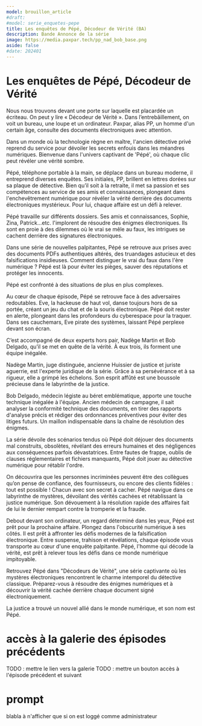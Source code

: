 ```yaml
---
model: brouillon_article
#draft:
#model: serie_enquetes-pepe
title: Les enquêtes de Pépé, Décodeur de Vérité (BA)
description: Bande Annonce de la série
image: https://media.paxpar.tech/pp_nad_bob_base.png
aside: false
#date: 202401
---
```


# Les enquêtes de Pépé, Décodeur de Vérité

Nous nous trouvons devant une porte sur laquelle est placardée un écriteau. On peut y lire « Décodeur de Vérité ». Dans l’entrebâillement, on voit un bureau, une loupe et un ordinateur. Paxpar, alias PP, un homme d'un certain âge, consulte des documents électroniques avec attention.

Dans un monde où la technologie règne en maître, l'ancien détective privé reprend du service pour dévoiler les secrets enfouis dans les méandres numériques. Bienvenue dans l'univers captivant de 'Pépé', où chaque clic peut révéler une vérité sombre.

Pépé, téléphone portable à la main, se déplace dans un bureau moderne, il entreprend diverses enquêtes. Ses initiales, PP, brillent en lettres dorées sur sa plaque de détective. Bien qu’il soit à la retraite, il met sa passion et ses compétences au service de ses amis et connaissances, plongeant dans l'enchevêtrement numérique pour révéler la vérité derrière des documents électroniques mystérieux. Pour lui, chaque affaire est un défi à relever.

Pépé travaille sur différents dossiers. Ses amis et connaissances, Sophie, Zina, Patrick...etc. l'implorent de résoudre des énigmes électroniques. Ils sont en proie à des dilemmes où le vrai se mêle au faux, les intrigues se cachent derrière des signatures électroniques.

Dans une série de nouvelles palpitantes, Pépé se retrouve aux prises avec des documents PDFs authentiques altérés, des truandages astucieux et des falsifications insidieuses. Comment distinguer le vrai du faux dans l'ère numérique ? Pépé est là pour éviter les pièges, sauver des réputations et protéger les innocents.

Pépé est confronté à des situations de plus en plus complexes.

Au cœur de chaque épisode, Pépé se retrouve face à des adversaires redoutables. Eve, la hackeuse de haut vol, danse toujours hors de sa portée, créant un jeu du chat et de la souris électronique. Pépé doit rester en alerte, plongeant dans les profondeurs du cyberespace pour la traquer. Dans ses cauchemars, Eve pirate des systèmes, laissant Pépé perplexe devant son écran. 

C’est accompagné de deux experts hors pair, Nadège Martin et Bob Delgado, qu’il se met en quête de la vérité. À eux trois, ils forment une équipe inégalée.

Nadège Martin, juge distinguée, ancienne Huissier de justice et juriste aguerrie, est l'experte juridique de la série. Grâce à sa persévérance et à sa rigueur, elle a grimpé les échelons. Son esprit affûté est une boussole précieuse dans le labyrinthe de la justice.

Bob Delgado, médecin légiste au béret emblématique, apporte une touche technique inégalée à l'équipe. Ancien médecin de campagne, il sait analyser la conformité technique des documents, en tirer des rapports d'analyse précis et rédiger des ordonnances préventives pour éviter des litiges futurs. Un maillon indispensable dans la chaîne de résolution des énigmes.

La série dévoile des scénarios tendus où Pépé doit déjouer des documents mal construits, obsolètes, révélant des erreurs humaines et des négligences aux conséquences parfois dévastatrices. Entre fautes de frappe, oublis de clauses réglementaires et fichiers manquants, Pépé doit jouer au détective numérique pour rétablir l'ordre.

On découvrira que les personnes incriminées peuvent être des collègues qu’on pense de confiance, des fournisseurs, ou encore des clients fidèles : tout est possible ! Chacun avec son secret à cacher. Pépé navigue dans ce labyrinthe de mystères, dévoilant des vérités cachées et rétablissant la justice numérique. Son dévouement à la résolution rapide des affaires fait de lui le dernier rempart contre la tromperie et la fraude.

Debout devant son ordinateur, un regard déterminé dans les yeux, Pépé est prêt pour la prochaine affaire.
Plongez dans l'obscurité numérique à ses côtés. Il est prêt à affronter les défis modernes de la falsification électronique. Entre suspense, trahison et révélations, chaque épisode vous transporte au cœur d'une enquête palpitante. Pépé, l'homme qui décode la vérité, est prêt à relever tous les défis dans ce monde numérique impitoyable. 

Retrouvez Pépé dans "Décodeurs de Vérité", une série captivante où les mystères électroniques rencontrent le charme intemporel du détective classique. Préparez-vous à résoudre des énigmes numériques et à découvrir la vérité cachée derrière chaque document signé électroniquement. 

La justice a trouvé un nouvel allié dans le monde numérique, et son nom est Pépé.

# accès à la galerie des épisodes précédents

TODO : mettre le lien vers la galerie
TODO : mettre un bouton accès à l'épisode précédent et suivant

# prompt

blabla à n'afficher que si on est loggé comme administrateur
